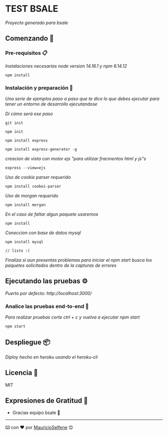 # TEST BSALE

_Proyecto generado para bsale_

## Comenzando 🚀

### Pre-requisitos 📋

_Instalaciones necesarias node version 14.16.1 y npm 6.14.12_

```
npm install 
```

### Instalación y preparación 🔧

_Una serie de ejemplos paso a paso que te dice lo que debes ejecutar para tener un entorno de desarrollo ejecutandose_

_Dí cómo será ese paso_

```
git init
```
```
npm init
```
```
npm install express
```

```
npm install express-generator -g
```
_creacion de vista con motor ejs "para utilizar fracmentos html y js"s_
```
express --view=ejs
```
_Uso de cookie parser requerido_
```
npm install cookei-parser
```
_Uso de morgan requerido_
```
npm install morgan
```
_En el caso de faltar algun paquete usaremos_
```
npm install
```
_Coneccion con base de datos mysql_
```
npm install mysql
```

```
// listo :)
```

_Finaliza si aun presentas problemas para iniciar el npm start busca los paquetes solicitados dentro de la capturas de errores_

## Ejecutando las pruebas ⚙️

_Puerto por defecto: http://localhost:3000/_

### Analice las pruebas end-to-end 🔩

_Para realizar pruebas corte ctrl + c y vuelva a ejecutar npm start_

```
npm start
```

## Despliegue 📦

_Diploy hecho en heroku usando el heroku-cli_


## Licencia 📄

MIT

## Expresiones de Gratitud 🎁

* Gracias equipo bsale 📢


---
⌨️ con ❤️ por [MauricioSelfene](https://github.com/MauricioSelfene) 😊
